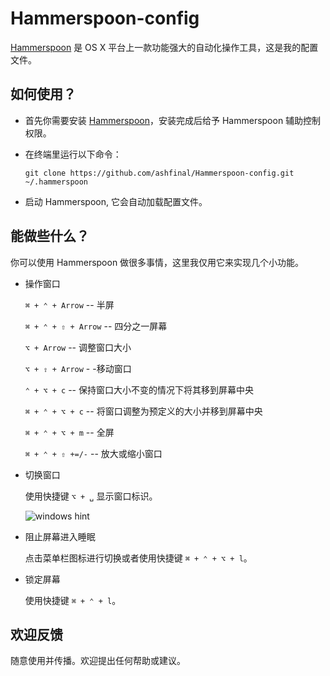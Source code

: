 # Hammerspoon-config

[Hammerspoon][hammerspoon] 是 OS X 平台上一款功能强大的自动化操作工具，这是我的配置文件。

## 如何使用？

- 首先你需要安装 [Hammerspoon][hammerspoon]，安装完成后给予 Hammerspoon 辅助控制权限。

- 在终端里运行以下命令：

    `git clone https://github.com/ashfinal/Hammerspoon-config.git ~/.hammerspoon`

- 启动 Hammerspoon, 它会自动加载配置文件。

## 能做些什么？

你可以使用 Hammerspoon 做很多事情，这里我仅用它来实现几个小功能。

- 操作窗口

    `⌘ + ⌃ + Arrow`     -- 半屏

    `⌘ + ⌃ + ⇧ + Arrow`    -- 四分之一屏幕

    `⌥ + Arrow`     -- 调整窗口大小

    `⌥ + ⇧ + Arrow`    - -移动窗口

    `⌃ + ⌥ + c`    -- 保持窗口大小不变的情况下将其移到屏幕中央

    `⌘ + ⌃ + ⌥ + c`    -- 将窗口调整为预定义的大小并移到屏幕中央

    `⌘ + ⌃ + ⌥ + m`    -- 全屏

    `⌘ + ⌃ + ⇧ +=/-`    -- 放大或缩小窗口

- 切换窗口

    使用快捷键 `⌥ + ␣` 显示窗口标识。

    ![windows hint](https://raw.githubusercontent.com/ashfinal/Hammerspoon-config/master/screenshot/20160328-115751.png "windows hint")



- 阻止屏幕进入睡眠

    点击菜单栏图标进行切换或者使用快捷键 `⌘ + ⌃ + ⌥ + l`。

- 锁定屏幕

    使用快捷键 `⌘ + ⌃ + l`。


## 欢迎反馈

随意使用并传播。欢迎提出任何帮助或建议。


[hammerspoon]:http://www.hammerspoon.org "http://www.hammerspoon.org"
